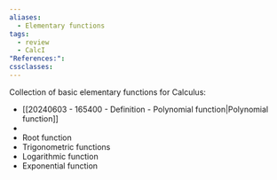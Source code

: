 ```yaml
---
aliases:
  - Elementary functions
tags:
  - review
  - CalcI
"References:": 
cssclasses:
---
```

Collection of basic elementary functions for Calculus:
+ [[20240603 - 165400 - Definition - Polynomial function|Polynomial function]]
+ 
+ Root function
+ Trigonometric functions
+ Logarithmic function
+ Exponential function 


